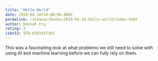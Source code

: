```yaml
---
title: "Hello World"
date: 2019-04-18T10:00:00.000Z
permalink: /almanac/books/2019-04-18-hello-world/index.html
author: Hannah Fry
rating: 3
isbn13: 978-0393357363
---
```


This was a fascinating look at what problems we still need to solve with using AI and machine learning before we can fully rely on them.